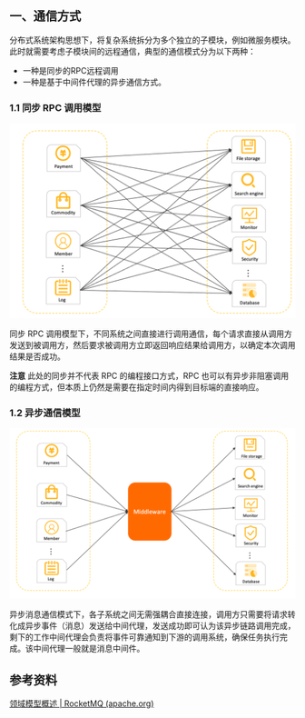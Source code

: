 ## 一、通信方式

分布式系统架构思想下，将复杂系统拆分为多个独立的子模块，例如微服务模块。此时就需要考虑子模块间的远程通信，典型的通信模式分为以下两种：

- 一种是同步的RPC远程调用
- 一种是基于中间件代理的异步通信方式。



### 1.1 同步 RPC 调用模型

<img src="images/syncarchi-ebbd41e1afd6adf432792ee2d7a91748.png" alt="img" style="zoom: 50%;" />

同步 RPC 调用模型下，不同系统之间直接进行调用通信，每个请求直接从调用方发送到被调用方，然后要求被调用方立即返回响应结果给调用方，以确定本次调用结果是否成功。

 **注意** 此处的同步并不代表 RPC 的编程接口方式，RPC 也可以有异步非阻塞调用的编程方式，但本质上仍然是需要在指定时间内得到目标端的直接响应。





### 1.2 异步通信模型

<img src="images/asyncarchi-e7ee18dd77aca472fb80bb2238d9528b.png" alt="异步调用" style="zoom:50%;" />

异步消息通信模式下，各子系统之间无需强耦合直接连接，调用方只需要将请求转化成异步事件（消息）发送给中间代理，发送成功即可认为该异步链路调用完成，剩下的工作中间代理会负责将事件可靠通知到下游的调用系统，确保任务执行完成。该中间代理一般就是消息中间件。





## 参考资料

[领域模型概述 | RocketMQ (apache.org)](https://rocketmq.apache.org/zh/docs/domainModel/01main#消息传输模型介绍)